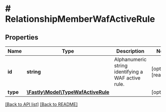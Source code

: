 # # RelationshipMemberWafActiveRule

## Properties

Name | Type | Description | Notes
------------ | ------------- | ------------- | -------------
**id** | **string** | Alphanumeric string identifying a WAF active rule. | [optional] [readonly]
**type** | [**\Fastly\Model\TypeWafActiveRule**](TypeWafActiveRule.md) |  | [optional]

[[Back to API list]](../../README.md#endpoints) [[Back to README]](../../README.md)
